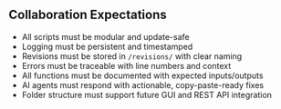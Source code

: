 ## Collaboration Expectations

- All scripts must be modular and update-safe
- Logging must be persistent and timestamped
- Revisions must be stored in `/revisions/` with clear naming
- Errors must be traceable with line numbers and context
- All functions must be documented with expected inputs/outputs
- AI agents must respond with actionable, copy-paste-ready fixes
- Folder structure must support future GUI and REST API integration
